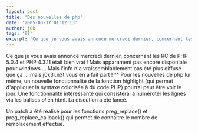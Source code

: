 ```yaml
---
layout: post
title: 'Des nouvelles de php'
date: '2005-03-17 01:12:13'
author: j0k
tags: '[]'
excerpt: 'Ce que je vous avais annoncé mercredi dernier, concernant les RC de PHP 5.0.4 et PHP 4.3.11 était bien vrai ! Mais apparament pas encore disponible pour windows ...   Mais l''info n''a vraissemblablement pas été plus diffusé que ça ... mais j0k3r.n3t vous en a fait part ! ^^   )   Pour les nouvelles de php lui même, un nouvelle fonctionnalité de la fonction      ...'
---
```


Ce que je vous avais annoncé mercredi dernier, concernant les RC de PHP 5.0.4 et PHP 4.3.11 était bien vrai ! Mais apparament pas encore disponible pour windows ...   Mais l'info n'a vraissemblablement pas été plus diffusé que ça ... mais j0k3r.n3t vous en a fait part ! ^^      Pour les nouvelles de php lui même, un nouvelle fonctionnalité de la fonction highlight (qui permet d'appliquer la syntaxe colorisée à du code PHP) pourrai peut être voir le jour. Une fonctionnalité intéressante qui consisterai à numéroter les lignes via les balises *ol* en html. La discution a été lancé.

Un patch a été réalisé pour les fonctions preg_replace() et preg_replace_callback() qui permet de connaitre le nombre de remplacement effectué.
